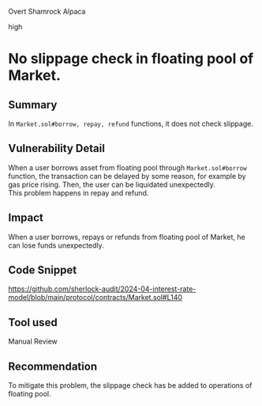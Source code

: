 Overt Shamrock Alpaca

high

# No slippage check in floating pool of Market.

## Summary
In `Market.sol#borrow, repay, refund` functions, it does not check slippage.

## Vulnerability Detail
When a user borrows asset from floating pool through `Market.sol#borrow` function, the transaction can be delayed by some reason, for example by gas price rising.
Then, the user can be liquidated unexpectedly.   
This problem happens in repay and refund.

## Impact
When a user borrows, repays or refunds from floating pool of Market, he can lose funds unexpectedly.

## Code Snippet
https://github.com/sherlock-audit/2024-04-interest-rate-model/blob/main/protocol/contracts/Market.sol#L140

## Tool used

Manual Review

## Recommendation
To mitigate this problem, the slippage check has be added to operations of floating pool.
